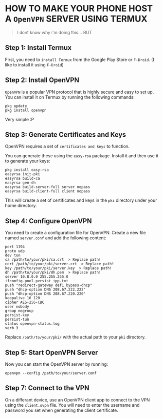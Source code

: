 # HOW TO MAKE YOUR PHONE HOST A `OpenVPN` SERVER USING TERMUX

> I dont know why i'm doing this... BUT

## Step 1: Install Termux
First, you need to `install Termux` from the Google Play Store or `F-Droid`. (I like to install it using `F-Droid`)

## Step 2: Install OpenVPN
`OpenVPN` is a popular VPN protocol that is highly secure and easy to set up. You can install it on Termux by running the following commands:
```
pkg update
pkg install openvpn
```
Very simple :P

## Step 3: Generate Certificates and Keys
OpenVPN requires a set of `certificates and keys` to function. 

You can generate these using the `easy-rsa` package. Install it and then use it to generate your keys:
```
pkg install easy-rsa
easyrsa init-pki
easyrsa build-ca
easyrsa gen-dh
easyrsa build-server-full server nopass
easyrsa build-client-full client nopass
```
This will create a set of certificates and keys in the `pki` directory under your home directory.


## Step 4: Configure OpenVPN
You need to create a configuration file for OpenVPN. Create a new file named `server.conf` and add the following content:

```
port 1194
proto udp
dev tun
ca /path/to/your/pki/ca.crt  > Replace path!
cert /path/to/your/pki/server.crt  > Replace path!
key /path/to/your/pki/server.key  > Replace path!
dh /path/to/your/pki/dh.pem  > Replace path!
server 10.8.0.0 255.255.255.0
ifconfig-pool-persist ipp.txt
push "redirect-gateway def1 bypass-dhcp"
push "dhcp-option DNS 208.67.222.222"
push "dhcp-option DNS 208.67.220.220"
keepalive 10 120
cipher AES-256-CBC
user nobody
group nogroup
persist-key
persist-tun
status openvpn-status.log
verb 3
```
Replace `/path/to/your/pki/` with the actual path to your `pki` directory.

## Step 5: Start OpenVPN Server
Now you can start the OpenVPN server by running:
```
openvpn --config /path/to/your/server.conf
```

## Step 7: Connect to the VPN
On a differant device, use an OpenVPN client app to connect to the VPN using the `client.ovpn` file. You will need to enter the username and password you set when generating the client certificate.
